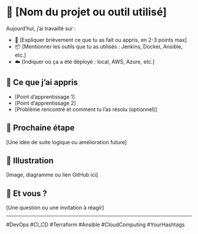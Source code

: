 
# 🚀 [Nom du projet ou outil utilisé]

Aujourd’hui, j’ai travaillé sur :
- 🔧 [Expliquer brièvement ce que tu as fait ou appris, en 2-3 points max]
- 📦 [Mentionner les outils que tu as utilisés : Jenkins, Docker, Ansible, etc.]
- ☁️ [Indiquer où ça a été déployé : local, AWS, Azure, etc.]

## 📌 Ce que j’ai appris
- [Point d’apprentissage 1]  
- [Point d’apprentissage 2]  
- [Problème rencontré et comment tu l’as résolu (optionnel)]

## 🧠 Prochaine étape
[Une idée de suite logique ou amélioration future]

## 📸 Illustration
[Image, diagramme ou lien GitHub ici]

## 💬 Et vous ?
[Une question ou une invitation à réagir]

---

#DevOps #CI_CD #Terraform #Ansible #CloudComputing #YourHashtags
